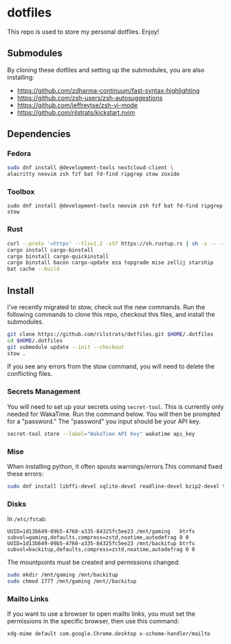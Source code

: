 # dotfiles

This repo is used to store my personal dotfiles. Enjoy!

## Submodules

By cloning these dotfiles and setting up the submodules, you are also installing:

- https://github.com/zdharma-continuum/fast-syntax-highlighting
- https://github.com/zsh-users/zsh-autosuggestions
- https://github.com/jeffreytse/zsh-vi-mode
- https://github.com/rilstrats/kickstart.nvim

## Dependencies

### Fedora

```bash
sudo dnf install @development-tools nextcloud-client \
alacritty neovim zsh fzf bat fd-find ripgrep stow zoxide
```

### Toolbox

```
sudo dnf install @development-tools neovim zsh fzf bat fd-find ripgrep stow
```

<!-- #### i3 -->
<!---->
<!-- ```bash -->
<!-- sudo dnf install dunst i3 rofi feh \ -->
<!-- brightnessctl polybar wmctrl xset \ -->
<!-- ImageMagick xautolock xss-lock  -->
<!-- ``` -->

### Rust

```bash
curl --proto '=https' --tlsv1.2 -sSf https://sh.rustup.rs | sh -s -- --no-modify-path
cargo install cargo-binstall
cargo binstall cargo-quickinstall
cargo binstall bacon cargo-update eza topgrade mise zellij starship
bat cache --build
```
<!-- cargo install bacon bat bottom du-dust exa procs ripgrep sd topgrade zoxide -->


## Install

I've recently migrated to stow, check out the new commands.
Run the following commands to clone this repo, checkout this files, and install the submodules.

```bash
git clone https://github.com/rilstrats/dotfiles.git $HOME/.dotfiles
cd $HOME/.dotfiles
git submodule update --init --checkout
stow .
```

If you see any errors from the stow command, you will need to delete the conflicting files.

### Secrets Management

You will need to set up your secrets using `secret-tool`.
This is currently only needed for WakaTime.
Run the command below.
You will then be prompted for a "password."
The "password" you input should be your API key.

```sh
secret-tool store --label="WakaTime API Key" wakatime api_key
```
### Mise

When installing python, it often spouts warnings/errors.This command fixed these errors:

```sh
sudo dnf install libffi-devel sqlite-devel readline-devel bzip2-devel tk-devel
```

### Disks

In `/etc/fstab`:

```
UUID=1d13b649-09b5-4760-a335-84325fc5ee23 /mnt/gaming   btrfs subvol=gaming,defaults,compress=zstd,noatime,autodefrag 0 0
UUID=1d13b649-09b5-4760-a335-84325fc5ee23 /mnt/backitup btrfs subvol=backitup,defaults,compress=zstd,noatime,autodefrag 0 0
```

The mountpoints must be created and permissions changed:

```sh
sudo mkdir /mnt/gaming /mnt/backitup
sudo chmod 1777 /mnt/gaming /mnt//backitup
```

### Mailto Links

If you want to use a browser to open mailto links, you must set the permissions in the specific browser, then use this command:

```
xdg-mime default com.google.Chrome.desktop x-scheme-handler/mailto
```
